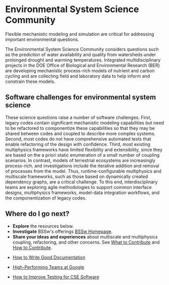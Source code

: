 # Environmental System Science Community

Flexible mechanistic modeling and simulation are critical for addressing important environmental questions.

The Environmental System Science Community considers questions such as the prediction of water availability and quality from watersheds under prolonged drought and warming temperatures. Integrated multidisciplinary projects in the DOE Office of Biological and Environmental Research (BER) are developing mechanistic process-rich models of nutrient and carbon cycling and are collecting field and laboratory data to help inform and constrain these models.  

## Software challenges for environmental system science
These science questions raise a number of software challenges.  First, legacy codes contain significant mechanistic modeling capabilities but need to be refactored to componentize these capabilities so that they may be shared between codes and coupled to describe more complex systems. Second, most codes do not have comprehensive automated tests that enable refactoring of the design with confidence.  Third, most existing multiphysics frameworks have limited flexibility and extensibility, since they are based on the a priori static enumeration of a small number of coupling scenarios.  In contrast, models of terrestrial ecosystems are increasingly process-rich, and investigations include the iterative addition and removal of processes from the model.  Thus, runtime-configurable multiphysics and multiscale frameworks, such as those based on dynamically created dependency graphs, are a critical challenge. To this end, interdisciplinary teams are exploring agile methodologies to support common interface designs, multiphysics frameworks, model-data integration workflows, and the componentization of legacy codes.

## Where do I go next?
- **Explore** the resources below.
- **Investigate**  BSSw's offerings [BSSw Homepage](../Homepage.md).
- **Share your ideas and experiences** about multiscale and multiphysics coupling, refactoring, and other concerns. See [What to Contribute](../WhatToContribute.md) and [How to Contribute](../HowToContribute.md).

<!--
Featured resources for the Environmental System Science Community.
Edit this list to change resources that appear on the front-end site.
-->

* [How to Write Good Documentation](../../CuratedContent/HowToWriteGoodDocumentation.md)

* [High-Performing Teams at Google](../../CuratedContent/GoogleHiPerfTeams.md)

* [How to Improve Testing for CSE Software](../../CuratedContent/HowToImproveTestingForCseSw.md)

<!---
Publish: yes
--->
